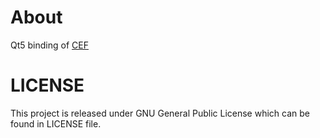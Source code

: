 # About
Qt5 binding of [CEF](https://bitbucket.org/chromiumembedded/cef)

# LICENSE
This project is released under GNU General Public License which can be found in
LICENSE file.
